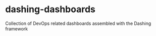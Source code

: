 dashing-dashboards
==================

Collection of DevOps related dashboards assembled with the Dashing framework
